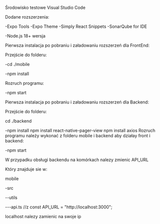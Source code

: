 Środowisko testowe Visual Studio Code

Dodane rozszerzenia:

-Expo Tools
-Expo Theme
-Simply React Snippets
-SonarQube for IDE

-Node.js 18+ wersja


Pierwsza instalacja po pobraniu i załadowaniu rozszerzeń dla FrontEnd:

Przejście do folderu:

-cd ./mobile

-npm install

Rozruch programu:

-npm start


Pierwsza instalacja po pobraniu i załadowaniu rozszerzeń dla Backend:

Przejście do folderu:

cd ./backend

-npm install
npm install react-native-pager-view
npm install axios
Rozruch programu należy wykonać z folderu mobile i backend aby działay front i backend:

-npm start



W przypadku obsługi backendu na komórkach nalezy zmienic API_URL 

Który znajduje sie w:

mobile

-src

--utils

---api.ts  //z const API_URL = "http://localhost:3000";

localhost nalezy zamienic na swoje ip 
